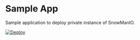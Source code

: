 Sample App
==========

Sample application to deploy private instance of SnowManIO.

[![Deploy](https://www.herokucdn.com/deploy/button.png)](https://heroku.com/deploy?template=https://github.com/snowman-io/sample-app)
